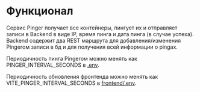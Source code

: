 # Функционал

Сервис Pinger получает все контейнеры, пингует их и отправляет записи в Backend в виде IP, время пинга и дата пинга (в случае успеха). Backend содержит два REST маршрута для добавления/изменения Pingerом записи в бд и для получения всей информации о pingах.

Периодичность пинга Pingerом можно менять как PINGER_INTERVAL_SECONDS в [.env](/.env).

Периодичность обновления фронтенда можно менять как VITE_PINGER_INTERVAL_SECONDS в [frontend/.env](frontend/.env).
